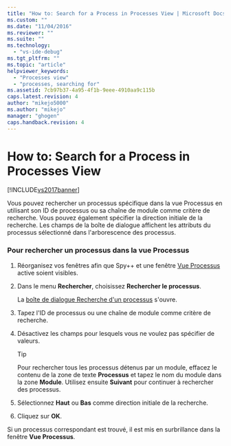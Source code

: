 ```yaml
---
title: "How to: Search for a Process in Processes View | Microsoft Docs"
ms.custom: ""
ms.date: "11/04/2016"
ms.reviewer: ""
ms.suite: ""
ms.technology: 
  - "vs-ide-debug"
ms.tgt_pltfrm: ""
ms.topic: "article"
helpviewer_keywords: 
  - "Processes view"
  - "processes, searching for"
ms.assetid: 7cb97b37-4a95-4f1b-9eee-4910aa9c115b
caps.latest.revision: 4
author: "mikejo5000"
ms.author: "mikejo"
manager: "ghogen"
caps.handback.revision: 4
---
```

# How to: Search for a Process in Processes View
[!INCLUDE[vs2017banner](../code-quality/includes/vs2017banner.md)]

Vous pouvez rechercher un processus spécifique dans la vue Processus en utilisant son ID de processus ou sa chaîne de module comme critère de recherche.  Vous pouvez également spécifier la direction initiale de la recherche.  Les champs de la boîte de dialogue affichent les attributs du processus sélectionné dans l'arborescence des processus.  
  
### Pour rechercher un processus dans la vue Processus  
  
1.  Réorganisez vos fenêtres afin que Spy\+\+ et une fenêtre [Vue Processus](../debugger/processes-view.md) active soient visibles.  
  
2.  Dans le menu **Rechercher**, choisissez **Rechercher le processus**.  
  
     La [boîte de dialogue Recherche d'un processus](../debugger/process-search-dialog-box.md) s'ouvre.  
  
3.  Tapez l'ID de processus ou une chaîne de module comme critère de recherche.  
  
4.  Désactivez les champs pour lesquels vous ne voulez pas spécifier de valeurs.  
  
    > [!TIP]
    >  Pour rechercher tous les processus détenus par un module, effacez le contenu de la zone de texte **Processus** et tapez le nom du module dans la zone **Module**.  Utilisez ensuite **Suivant** pour continuer à rechercher des processus.  
  
5.  Sélectionnez **Haut** ou **Bas** comme direction initiale de la recherche.  
  
6.  Cliquez sur **OK**.  
  
 Si un processus correspondant est trouvé, il est mis en surbrillance dans la fenêtre **Vue Processus**.